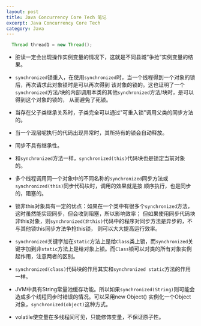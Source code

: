 ```yaml
---
layout: post
title: Java Concurrency Core Tech 笔记
excerpt: Java Concurrency Core Tech
category: Java
---
```


```java
  Thread thread1 = new Thread();
```


- 脏读一定会出现操作实例变量的情况下，这就是不同县城“争抢”实例变量的结果。
- `synchronized`锁重入，在使用`synchronized`时，当一个线程得到一个对象的锁后，再次请求此对象锁时是可以再次得到
  该对象的锁的。这也证明了一个`synchronized`方法/块的内部调用本类的其他`synchronized`方法/块时，是可以得到这个对象的锁的，
  从而避免了死锁。
- 当存在父子类继承关系时，子类完全可以通过"可重入锁"调用父类的同步方法的。
- 当一个现层呢执行的代码出现异常时，其所持有的锁会自动释放。
- 同步不具有继承性。
- 和`synchronized`方法一样，`synchronized(this)`代码块也是锁定当前对象的。
- 多个线程调用同一个对象中的不同名称的`synchronized`同步方法或`synchronized(this)`同步代码块时，调用的效果就是按
  顺序执行，也是同步的，阻塞的。
- 锁非this对象具有一定的优点：如果在一个类中有很多个`synchronized`方法，这时虽然能实现同步，但会收到阻塞，所以影响效率；
  但如果使用同步代码块非this对象，则`synchronized(非this)`代码中的程序对同步方法是异步的，不与其他锁this同步方法争抢this锁，
  则可以大大提高运行效率。
- `synchronized`关键字加在`static`方法上是给`Class`类上锁，而`synchronized`关键字加到非`static`方法上是给对象上锁。而`Class`锁可以对类的所有对象实例起作用，注意两者的区别。
- `synchronized(class)`代码块的作用其实和`synchronized static`方法的作用一样。

- JVM中具有String常量池缓存功能。所以如果`synchronized(String)`则可能会造成多个线程同步时错误的情况。可以采用new Object()
  实例化一个Object对象，`synchronized(object)`这种方式。
-  volatile使变量在多线程间可见，只能修饰变量，不保证原子性。

